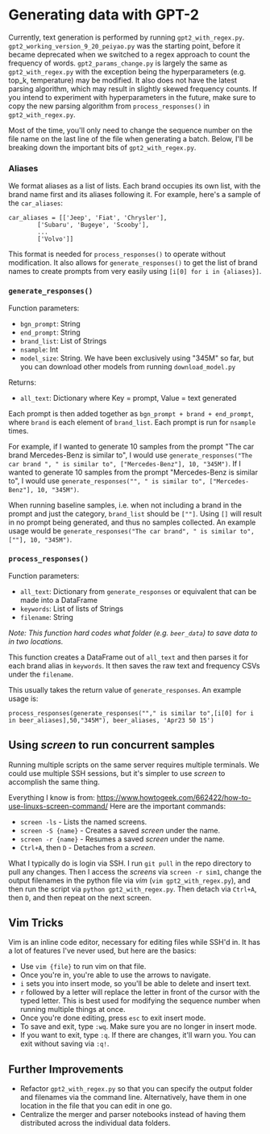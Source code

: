 # Generating data with GPT-2
Currently, text generation is performed by running `gpt2_with_regex.py`. `gpt2_working_version_9_20_peiyao.py` was the starting point, before it became deprecated when we switched to a regex approach to count the frequency of words. `gpt2_params_change.py` is largely the same as `gpt2_with_regex.py` with the exception being the hyperparameters (e.g. top_k, temperature) may be modified. It also does not have the latest parsing algorithm, which may result in slightly skewed frequency counts. If you intend to experiment with hyperparameters in the future, make sure to copy the new parsing algorithm from `process_responses()` in `gpt2_with_regex.py`.

Most of the time, you'll only need to change the sequence number on the file name on the last line of the file when generating a batch. Below, I'll be breaking down the important bits of `gpt2_with_regex.py`.

### Aliases
We format aliases as a list of lists. Each brand occupies its own list, with the brand name first and its aliases following it. For example, here's a sample of the `car_aliases`:
```
car_aliases = [['Jeep', 'Fiat', 'Chrysler'],
        ['Subaru', 'Bugeye', 'Scooby'],
        ...
        ['Volvo']]
```
This format is needed for `process_responses()` to operate without modification. It also allows for `generate_responses()` to get the list of brand names to create prompts from very easily using `[i[0] for i in {aliases}]`.

### `generate_responses()`
Function parameters:
- `bgn_prompt`: String
- `end_prompt`: String
- `brand_list`: List of Strings
- `nsample`: Int
- `model_size`: String. We have been exclusively using "345M" so far, but you can download other models from running `download_model.py`

Returns:
- `all_text`: Dictionary where Key = prompt, Value = text generated

Each prompt is then added together as `bgn_prompt + brand + end_prompt`, where `brand` is each element of `brand_list`. Each prompt is run for `nsample` times.

For example, if I wanted to generate 10 samples from the prompt "The car brand Mercedes-Benz is similar to", I would use `generate_responses("The car brand ", " is similar to", ["Mercedes-Benz"], 10, "345M")`. If I wanted to generate 10 samples from the prompt "Mercedes-Benz is similar to", I would use `generate_responses("", " is similar to", ["Mercedes-Benz"], 10, "345M")`.

When running baseline samples, i.e. when not including a brand in the prompt and just the category, `brand_list` should be `[""]`. Using `[]` will result in no prompt being generated, and thus no samples collected. An example usage would be `generate_responses("The car brand", " is similar to", [""], 10, "345M")`.

### `process_responses()`

Function parameters:
- `all_text`: Dictionary from `generate_responses` or equivalent that can be made into a DataFrame
- `keywords`: List of lists of Strings
- `filename`: String

*Note: This function hard codes what folder (e.g. `beer_data`) to save data to in two locations.*

This function creates a DataFrame out of `all_text` and then parses it for each brand alias in `keywords`. It then saves the raw text and frequency CSVs under the `filename`.

This usually takes the return value of `generate_responses`. An example usage is:
```
process_responses(generate_responses(""," is similar to",[i[0] for i in beer_aliases],50,"345M"), beer_aliases, 'Apr23 50 15')
```

## Using _screen_ to run concurrent samples
Running multiple scripts on the same server requires multiple terminals. We could use multiple SSH sessions, but it's simpler to use _screen_ to accomplish the same thing.

Everything I know is from: https://www.howtogeek.com/662422/how-to-use-linuxs-screen-command/ Here are the important commands:
- `screen -ls` - Lists the named screens.
- `screen -S {name}` - Creates a saved _screen_ under the name.
- `screen -r {name}` - Resumes a saved _screen_ under the name.
- `Ctrl+A`, then `D` - Detaches from a _screen_.

What I typically do is login via SSH. I run `git pull` in the repo directory to pull any changes. Then I access the _screens_ via `screen -r sim1`, change the output filenames in the python file via _vim_ (`vim gpt2_with_regex.py`), and then run the script via `python gpt2_with_regex.py`. Then detach via `Ctrl+A`, then `D`, and then repeat on the next screen.
## Vim Tricks
Vim is an inline code editor, necessary for editing files while SSH'd in. It has a lot of features I've never used, but here are the basics:
- Use `vim {file}` to run vim on that file.
- Once you're in, you're able to use the arrows to navigate.
- `i` sets you into insert mode, so you'll be able to delete and insert text.
- `r` followed by a letter will replace the letter in front of the cursor with the typed letter. This is best used for modifying the sequence number when running multiple things at once.
- Once you're done editing, press `esc` to exit insert mode.
- To save and exit, type `:wq`. Make sure you are no longer in insert mode.
- If you want to exit, type `:q`. If there are changes, it'll warn you. You can exit without saving via `:q!`.

## Further Improvements
- Refactor `gpt2_with_regex.py` so that you can specify the output folder and filenames via the command line. Alternatively, have them in one location in the file that you can edit in one go.
- Centralize the merger and parser notebooks instead of having them distributed across the individual data folders.
